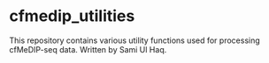 # cfmedip_utilities
This repository contains various utility functions used for processing cfMeDIP-seq data. Written by Sami Ul Haq.
